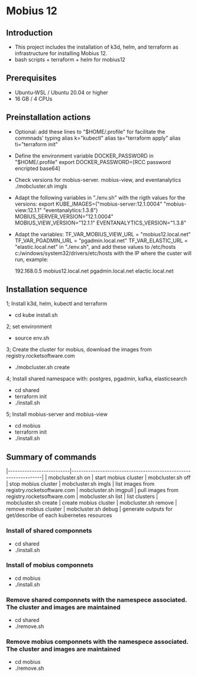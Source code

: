 # Mobius 12

## Introduction

- This project includes the installation of k3d, helm, and terraform as infrastructure for installing Mobius 12.
- bash scripts + terraform + helm for mobius12

## Prerequisites

- Ubuntu-WSL / Ubuntu 20.04 or higher
- 16 GB / 4 CPUs

## Preinstallation actions

- Optional: add these lines to "$HOME/.profile" for facilitate the commnads' typing
    alias k="kubectl"
    alias ta="terraform apply"
    alias ti="terraform init"

- Define the environment variable DOCKER_PASSWORD in "$HOME/.profile"
        export DOCKER_PASSWORD=[RCC password encripted base64]

- Check versions for mobius-server. mobius-view, and eventanalytics
  ./mobcluster.sh imgls

- Adapt the following variables in "./env.sh" with the rigth values for the versions:
    export KUBE_IMAGES=("mobius-server:12.1.0004" "mobius-view:12.1.1" "eventanalytics:1.3.8")
    MOBIUS_SERVER_VERSION="12.1.0004"
    MOBIUS_VIEW_VERSION="12.1.1"
    EVENTANALYTICS_VERSION="1.3.8"

- Adapt the variables:
      TF_VAR_MOBIUS_VIEW_URL = "mobius12.local.net"
      TF_VAR_PGADMIN_URL     = "pgadmin.local.net"
      TF_VAR_ELASTIC_URL     = "elastic.local.net"
   in "./env.sh", and add these values to /etc/hosts c:/windows/system32/drivers/etc/hosts
  with the IP where the custer will run, example:

     192.168.0.5     mobius12.local.net pgadmin.local.net elactic.local.net

## Installation sequence

1; Install k3d, helm, kubectl and terraform

- cd kube
  install.sh

2; set environment

- source env.sh

3; Create the cluster for mobius, download the images from registry.rocketsoftware.com

- ./mobcluster.sh create

4; Install shared namespace with: postgres, pgadmin, kafka, elasticsearch

- cd shared
- terraform init
- ./install.sh

5; Install mobius-server and mobius-view

- cd mobius
- terraform init
- ./install.sh

## Summary of commands

|--------------------------|-----------------------------------------------------------------|
| mobcluster.sh on         | start mobius cluster
| mobcluster.sh off        | stop mobius cluster
| mobcluster.sh imgls      | list images from registry.rocketsoftware.com
| mobcluster.sh imgpull    | pull images from registry.rocketsoftware.com
| mobcluster.sh list       | list clusters
| mobcluster.sh create     | create mobius cluster
| mobcluster.sh remove     | remove mobius cluster
| mobcluster.sh debug      | generate outputs for get/describe of each kubernetes resources

### Install of shared componnets

- cd shared
- ./install.sh

### Install of mobius componnets

- cd mobius
- ./install.sh

### Remove shared componnets with the namespece associated. The cluster and images are maintained

- cd shared
- ./remove.sh

### Remove mobius componnets with the namespece associated. The cluster and images are maintained

- cd mobius
- ./remove.sh
